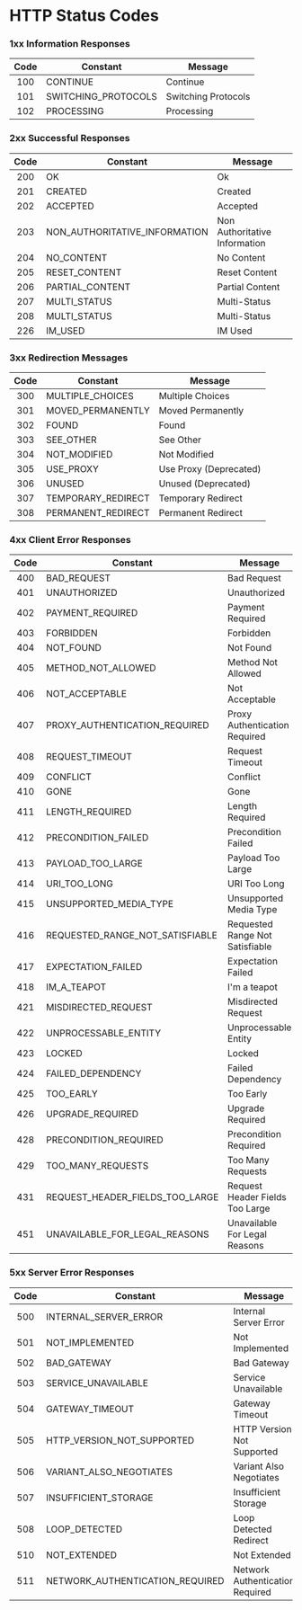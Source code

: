 # HTTP Status Codes

### 1xx Information Responses
| Code | Constant            | Message             |
|:----:| ------------------- | ------------------- |
| 100  | CONTINUE            | Continue            |
| 101  | SWITCHING_PROTOCOLS | Switching Protocols |
| 102  | PROCESSING          | Processing          |


### 2xx Successful Responses
| Code | Constant                      | Message                       |
|:----:| ----------------------------- | ----------------------------- |
| 200  | OK                            | Ok                            |
| 201  | CREATED                       | Created                       |
| 202  | ACCEPTED                      | Accepted                      |
| 203  | NON_AUTHORITATIVE_INFORMATION | Non Authoritative Information |
| 204  | NO_CONTENT                    | No Content                    |
| 205  | RESET_CONTENT                 | Reset Content                 |
| 206  | PARTIAL_CONTENT               | Partial Content               |
| 207  | MULTI_STATUS                  | Multi-Status                  |
| 208  | MULTI_STATUS                  | Multi-Status                  |
| 226  | IM_USED                       | IM Used                       |

### 3xx Redirection Messages
| Code | Constant           | Message                |
|:----:| ------------------ | ---------------------- |
| 300  | MULTIPLE_CHOICES   | Multiple Choices       |
| 301  | MOVED_PERMANENTLY  | Moved Permanently      |
| 302  | FOUND              | Found                  |
| 303  | SEE_OTHER          | See Other              |
| 304  | NOT_MODIFIED       | Not Modified           |
| 305  | USE_PROXY          | Use Proxy (Deprecated) |
| 306  | UNUSED             | Unused (Deprecated)    |
| 307  | TEMPORARY_REDIRECT | Temporary Redirect     |
| 308  | PERMANENT_REDIRECT | Permanent Redirect     |


### 4xx Client Error Responses
| Code | Constant                        | Message                         |
|:----:| ------------------------------- | ------------------------------- |
| 400  | BAD_REQUEST                     | Bad Request                     |
| 401  | UNAUTHORIZED                    | Unauthorized                    |
| 402  | PAYMENT_REQUIRED                | Payment Required                |
| 403  | FORBIDDEN                       | Forbidden                       |
| 404  | NOT_FOUND                       | Not Found                       |
| 405  | METHOD_NOT_ALLOWED              | Method Not Allowed              |
| 406  | NOT_ACCEPTABLE                  | Not Acceptable                  |
| 407  | PROXY_AUTHENTICATION_REQUIRED   | Proxy Authentication Required   |
| 408  | REQUEST_TIMEOUT                 | Request Timeout                 |
| 409  | CONFLICT                        | Conflict                        |
| 410  | GONE                            | Gone                            |
| 411  | LENGTH_REQUIRED                 | Length Required                 |
| 412  | PRECONDITION_FAILED             | Precondition Failed             |
| 413  | PAYLOAD_TOO_LARGE               | Payload Too Large               |
| 414  | URI_TOO_LONG                    | URI Too Long                    |
| 415  | UNSUPPORTED_MEDIA_TYPE          | Unsupported Media Type          |
| 416  | REQUESTED_RANGE_NOT_SATISFIABLE | Requested Range Not Satisfiable |
| 417  | EXPECTATION_FAILED              | Expectation Failed              |
| 418  | IM_A_TEAPOT                     | I'm a teapot                    |
| 421  | MISDIRECTED_REQUEST             | Misdirected Request             |
| 422  | UNPROCESSABLE_ENTITY            | Unprocessable Entity            |
| 423  | LOCKED                          | Locked                          |
| 424  | FAILED_DEPENDENCY               | Failed Dependency               |
| 425  | TOO_EARLY                       | Too Early                       |
| 426  | UPGRADE_REQUIRED                | Upgrade Required                |
| 428  | PRECONDITION_REQUIRED           | Precondition Required           |
| 429  | TOO_MANY_REQUESTS               | Too Many Requests               |
| 431  | REQUEST_HEADER_FIELDS_TOO_LARGE | Request Header Fields Too Large |
| 451  | UNAVAILABLE_FOR_LEGAL_REASONS   | Unavailable For Legal Reasons   |

### 5xx Server Error Responses
| Code | Constant                        | Message                         |
|:----:| ------------------------------- | ------------------------------- |
| 500  | INTERNAL_SERVER_ERROR           | Internal Server Error           |
| 501  | NOT_IMPLEMENTED                 | Not Implemented                 |
| 502  | BAD_GATEWAY                     | Bad Gateway                     |
| 503  | SERVICE_UNAVAILABLE             | Service Unavailable             |
| 504  | GATEWAY_TIMEOUT                 | Gateway Timeout                 |
| 505  | HTTP_VERSION_NOT_SUPPORTED      | HTTP Version Not Supported      |
| 506  | VARIANT_ALSO_NEGOTIATES         | Variant Also Negotiates         |
| 507  | INSUFFICIENT_STORAGE            | Insufficient Storage            |
| 508  | LOOP_DETECTED                   | Loop Detected Redirect          |
| 510  | NOT_EXTENDED                    | Not Extended                    |
| 511  | NETWORK_AUTHENTICATION_REQUIRED | Network Authentication Required |
